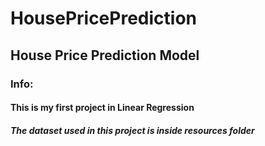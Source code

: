 # HousePricePrediction
## House Price Prediction Model

### Info:
#### This is my first project in Linear Regression

##### The dataset used in this project is inside resources folder

